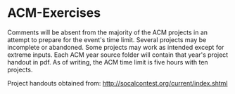 # ACM-Exercises
Comments will be absent from the majority of the ACM projects in an attempt to prepare for the event's time limit.
Several projects may be incomplete or abandoned.  Some projects may work as intended except for extreme inputs.
Each ACM year source folder will contain that year's project handout in pdf.
As of writing, the ACM time limit is five hours with ten projects.

Project handouts obtained from:
http://socalcontest.org/current/index.shtml
